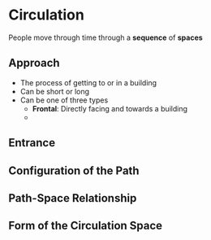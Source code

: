 # Circulation

People move through time through a **sequence** of **spaces**

## Approach

- The process of getting to or in a building
- Can be short or long
- Can be one of three types
	- **Frontal**: Directly facing and towards a building
	- 


## Entrance

## Configuration of the Path

## Path-Space Relationship

## Form of the Circulation Space
